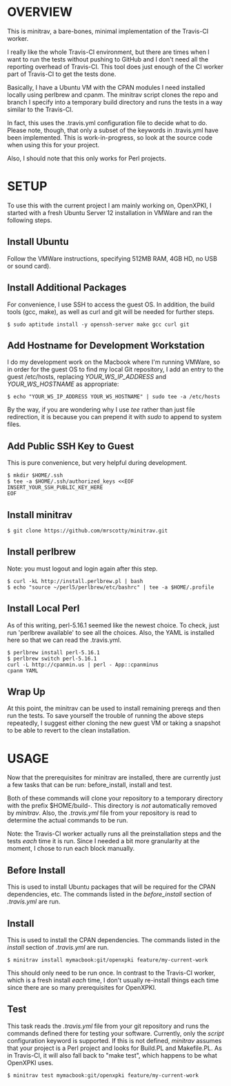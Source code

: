 # OVERVIEW

This is minitrav, a bare-bones, minimal implementation of the Travis-CI worker.

I really like the whole Travis-CI environment, but there are times when
I want to run the tests without pushing to GitHub and I don't need all the
reporting overhead of Travis-CI. This tool does just enough of the CI worker
part of Travis-CI to get the tests done.

Basically, I have a Ubuntu VM with the CPAN modules I need
installed locally using perlbrew and cpanm. The minitrav script
clones the repo and branch I specify into a temporary build
directory and runs the tests in a way similar to the Travis-CI.

In fact, this uses the .travis.yml configuration file to decide
what to do. Please note, though, that only a subset of the keywords
in .travis.yml have been implemented. This is work-in-progress, so
look at the source code when using this for your project.

Also, I should note that this only works for Perl projects.

# SETUP

To use this with the current project I am mainly working on, OpenXPKI,
I started with a fresh Ubuntu Server 12 installation in VMWare and ran 
the following steps.

## Install Ubuntu

Follow the VMWare instructions, specifying 512MB RAM, 4GB HD, no USB or
sound card).

## Install Additional Packages

For convenience, I use SSH to access the guest OS. In addition, the
build tools (gcc, make), as well as curl and git will be needed for
further steps.

    $ sudo aptitude install -y openssh-server make gcc curl git

## Add Hostname for Development Workstation

I do my development work on the Macbook where I'm running VMWare, so
in order for the guest OS to find my local Git repository, I add an
entry to the guest /etc/hosts, replacing *YOUR\_WS\_IP\_ADDRESS* and
*YOUR\_WS\_HOSTNAME* as appropriate:

    $ echo "YOUR_WS_IP_ADDRESS YOUR_WS_HOSTNAME" | sudo tee -a /etc/hosts

By the way, if you are wondering why I use *tee* rather than just file 
redirection, it is because you can prepend it with *sudo* to append to
system files.

## Add Public SSH Key to Guest

This is pure convenience, but very helpful during development.

    $ mkdir $HOME/.ssh
    $ tee -a $HOME/.ssh/authorized_keys <<EOF
    INSERT_YOUR_SSH_PUBLIC_KEY_HERE
    EOF

## Install minitrav

    $ git clone https://github.com/mrscotty/minitrav.git

## Install perlbrew

Note: you must logout and login again after this step.

    $ curl -kL http://install.perlbrew.pl | bash
    $ echo "source ~/perl5/perlbrew/etc/bashrc" | tee -a $HOME/.profile

## Install Local Perl

As of this writing, perl-5.16.1 seemed like the newest choice. To check,
just run 'perlbrew available' to see all the choices. Also, the YAML is
installed here so that we can read the .travis.yml.

    $ perlbrew install perl-5.16.1
    $ perlbrew switch perl-5.16.1
    curl -L http://cpanmin.us | perl - App::cpanminus
    cpanm YAML

## Wrap Up

At this point, the minitrav can be used to install remaining prereqs and then
run the tests. To save yourself the trouble of running the above steps repeatedly,
I suggest either cloning the new guest VM or taking a snapshot to be able
to revert to the clean installation.

# USAGE

Now that the prerequisites for minitrav are installed, there are currently just
a few tasks that can be run: before\_install, install and test.

Both of these commands will clone your repository to a temporary directory
with the prefix $HOME/build-. This directory is *not* automatically removed
by *minitrav*. Also, the *.travis.yml* file from your repository is read to
determine the actual commands to be run.

Note: the Travis-CI worker actually runs all the preinstallation steps and
the tests *each* time it is run. Since I needed a bit more granularity
at the moment, I chose to run each block manually.

## Before Install

This is used to install Ubuntu packages that will be required for the
CPAN dependencies, etc. The commands listed in the *before\_install*
section of *.travis.yml* are run.

## Install

This is used to install the CPAN dependencies. The commands listed in 
the *install* section of *.travis.yml* are run.

    $ minitrav install mymacbook:git/openxpki feature/my-current-work

This should only need to be run once. In contrast to the Travis-CI worker,
which is a fresh install *each* time, I don't usually re-install things
each time since there are so many prerequisites for OpenXPKI.

## Test

This task reads the *.travis.yml* file from your git repository and runs the
commands defined there for testing your software. Currently, only the 
*script* configuration keyword is supported. If this is not defined, *minitrav*
assumes that your project is a Perl project and looks for Build.PL and
Makefile.PL. As in Travis-CI, it will also fall back to "make test", which 
happens to be what OpenXPKI uses.

    $ minitrav test mymacbook:git/openxpki feature/my-current-work


